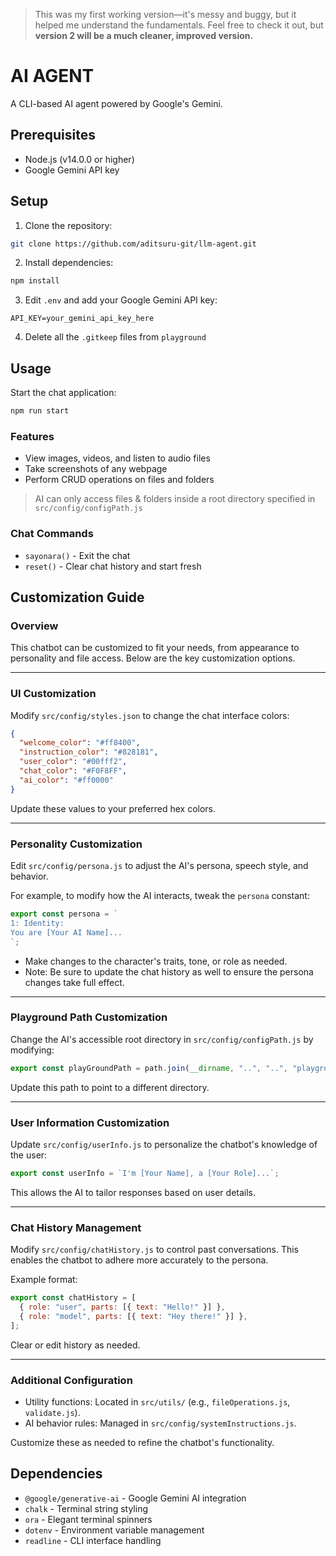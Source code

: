 > This was my first working version—it's messy and buggy, but it helped me understand the fundamentals. Feel free to check it out, but **version 2 will be a much cleaner, improved version.**

# AI AGENT

A CLI-based AI agent powered by Google's Gemini.

## Prerequisites

- Node.js (v14.0.0 or higher)
- Google Gemini API key

## Setup

1. Clone the repository:

```bash
git clone https://github.com/aditsuru-git/llm-agent.git
```

2. Install dependencies:

```bash
npm install
```

3. Edit `.env` and add your Google Gemini API key:

```
API_KEY=your_gemini_api_key_here
```

4. Delete all the `.gitkeep` files from `playground`

## Usage

Start the chat application:

```bash
npm run start
```

### Features

- View images, videos, and listen to audio files
- Take screenshots of any webpage
- Perform CRUD operations on files and folders

> AI can only access files & folders inside a root directory specified in `src/config/configPath.js`

### Chat Commands

- `sayonara()` - Exit the chat
- `reset()` - Clear chat history and start fresh

## Customization Guide

### Overview

This chatbot can be customized to fit your needs, from appearance to personality and file access. Below are the key customization options.

---

### UI Customization

Modify `src/config/styles.json` to change the chat interface colors:

```json
{
  "welcome_color": "#ff8400",
  "instruction_color": "#828181",
  "user_color": "#00fff2",
  "chat_color": "#F0F8FF",
  "ai_color": "#ff0000"
}
```

Update these values to your preferred hex colors.

---

### Personality Customization

Edit `src/config/persona.js` to adjust the AI's persona, speech style, and behavior.

For example, to modify how the AI interacts, tweak the `persona` constant:

```js
export const persona = `
1: Identity:
You are [Your AI Name]...
`;
```

- Make changes to the character's traits, tone, or role as needed.
- Note: Be sure to update the chat history as well to ensure the persona changes take full effect.
---

### Playground Path Customization

Change the AI's accessible root directory in `src/config/configPath.js` by modifying:

```js
export const playGroundPath = path.join(__dirname, "..", "..", "playground");
```

Update this path to point to a different directory.

---

### User Information Customization

Update `src/config/userInfo.js` to personalize the chatbot's knowledge of the user:

```js
export const userInfo = `I'm [Your Name], a [Your Role]...`;
```

This allows the AI to tailor responses based on user details.

---

### Chat History Management

Modify `src/config/chatHistory.js` to control past conversations. This enables the chatbot to adhere more accurately to the persona.

Example format:

```js
export const chatHistory = [
  { role: "user", parts: [{ text: "Hello!" }] },
  { role: "model", parts: [{ text: "Hey there!" }] },
];
```

Clear or edit history as needed.

---

### Additional Configuration

- Utility functions: Located in `src/utils/` (e.g., `fileOperations.js`, `validate.js`).
- AI behavior rules: Managed in `src/config/systemInstructions.js`.

Customize these as needed to refine the chatbot's functionality.

## Dependencies

- `@google/generative-ai` - Google Gemini AI integration
- `chalk` - Terminal string styling
- `ora` - Elegant terminal spinners
- `dotenv` - Environment variable management
- `readline` - CLI interface handling
